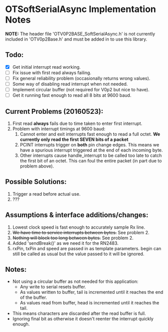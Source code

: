 # OTSoftSerialAsync Implementation Notes
**NOTE:** The header file 'OTV0P2BASE_SoftSerialAsync.h' is not currently included in 'OTV0p2Base.h' and must be added in to use this library.
## Todo:
- [x] Get initial interrupt read working.
- [ ] Fix issue with first read always failing.
- [ ] Fix general reliability problem (occasionally returns wrong values).
- [ ] Some way of disabling read interrupt when not needed.
- [ ] Implement circular buffer (not required for V0p2 but nice to have).
- [ ] Get it running fast enough to read all 8 bits at 9600 baud.

## Current Problems (20160523):
1. First read **always** fails due to time taken to enter first interrupt.
2. Problem with interrupt timings at 9600 baud:
    1. Cannot enter and exit interrupts fast enough to read a full octet. **We currently only read the first SEVEN bits of a packet**
    2. PCINT interrupts trigger on **both** pin change edges. This means we have a spurious interrupt triggered at the end of each incoming byte.
    3. Other interrupts cause handle_interrupt to be called too late to catch the first bit of an octet. This can foul the entire packet (in part due to problem above).

## Possible Solutions:
1. Trigger a read before actual use.
2. ???

## Assumptions & interface additions/changes:
1. Lowest clock speed is fast enough to accurately sample Rx line.
2. ~~We have time to service interrupts between bytes.~~ See problem 2.
3. ~~Nothing will block too long between bytes.~~ See problem 2.
4. Added 'sendBreak()' as we need it for the RN2483.
5. rxPin, txPin and speed are passed in as template parameters. begin can still be called as usual but the value passed to it will be ignored.
    
## Notes:
- Not using a circular buffer as not needed for this application:
    - Any write to serial resets buffer.
    - As values written to buffer, tail is incremented until it reaches the end of the buffer.
    - As values read from buffer, head is incremented until it reaches the tail.
- This means characters are discarded after the read buffer is full.
- Ignoring final bit as otherwise it doesn't reenter the interrupt quickly enough.
